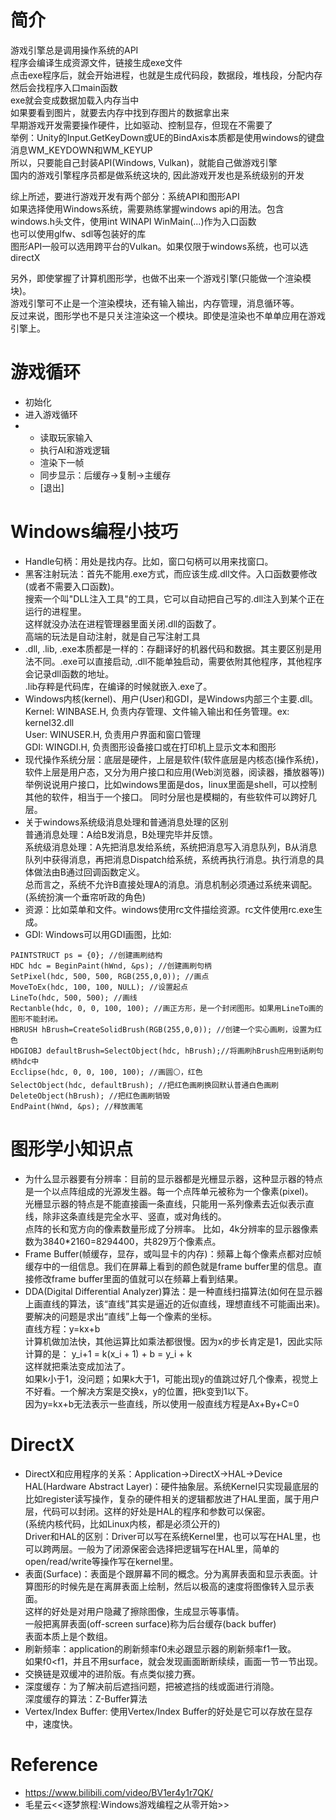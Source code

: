 # 简介
游戏引擎总是调用操作系统的API  
程序会编译生成资源文件，链接生成exe文件  
点击exe程序后，就会开始进程，也就是生成代码段，数据段，堆栈段，分配内存  
然后会找程序入口main函数  
exe就会变成数据加载入内存当中  
如果要看到图片，就要去内存中找到存图片的数据拿出来  
早期游戏开发需要操作硬件，比如驱动、控制显存，但现在不需要了  
举例：Unity的Input.GetKeyDown或UE的BindAxis本质都是使用windows的键盘消息WM_KEYDOWN和WM_KEYUP  
所以，只要能自己封装API(Windows, Vulkan)，就能自己做游戏引擎  
国内的游戏引擎程序员都是做系统这块的, 因此游戏开发也是系统级别的开发  

综上所述，要进行游戏开发有两个部分：系统API和图形API  
如果选择使用Windows系统，需要熟练掌握windows api的用法。包含windows.h头文件，使用int WINAPI WinMain(...)作为入口函数  
也可以使用glfw、sdl等包装好的库  
图形API一般可以选用跨平台的Vulkan。如果仅限于windows系统，也可以选directX  

另外，即使掌握了计算机图形学，也做不出来一个游戏引擎(只能做一个渲染模块)。  
游戏引擎可不止是一个渲染模块，还有输入输出，内存管理，消息循环等。  
反过来说，图形学也不是只关注渲染这一个模块。即使是渲染也不单单应用在游戏引擎上。  

# 游戏循环
- 初始化
- 进入游戏循环
- - 读取玩家输入
  - 执行AI和游戏逻辑
  - 渲染下一帧
  - 同步显示：后缓存->复制->主缓存
  - [退出]


# Windows编程小技巧
- Handle句柄：用处是找内存。比如，窗口句柄可以用来找窗口。    
- 黑客注射玩法：首先不能用.exe方式，而应该生成.dll文件。入口函数要修改(或者不需要入口函数)。  
搜索一个叫"DLL注入工具"的工具，它可以自动把自己写的.dll注入到某个正在运行的进程里。  
这样就没办法在进程管理器里面关闭.dll的函数了。  
高端的玩法是自动注射，就是自己写注射工具  
- .dll, .lib, .exe本质都是一样的：存翻译好的机器代码和数据。其主要区别是用法不同。.exe可以直接启动, .dll不能单独启动，需要依附其他程序，其他程序会记录dll函数的地址。  
.lib存粹是代码库，在编译的时候就嵌入.exe了。  
- Windows内核(kernel)、用户(User)和GDI，是Windows内部三个主要.dll。  
Kernel: WINBASE.H, 负责内存管理、文件输入输出和任务管理。ex: kernel32.dll  
User: WINUSER.H, 负责用户界面和窗口管理  
GDI: WINGDI.H, 负责图形设备接口或在打印机上显示文本和图形  
- 现代操作系统分层：底层是硬件，上层是软件(软件底层是内核态(操作系统)，软件上层是用户态，又分为用户接口和应用(Web浏览器，阅读器，播放器等))  
举例说说用户接口，比如windows里面是dos，linux里面是shell，可以控制其他的软件，相当于一个接口。
同时分层也是模糊的，有些软件可以跨好几层。  
- 关于windows系统级消息处理和普通消息处理的区别  
普通消息处理：A给B发消息，B处理完毕并反馈。  
系统级消息处理：A先把消息发给系统，系统把消息写入消息队列，B从消息队列中获得消息，再把消息Dispatch给系统，系统再执行消息。执行消息的具体做法由B通过回调函数定义。  
总而言之，系统不允许B直接处理A的消息。消息机制必须通过系统来调配。(系统扮演一个垂帘听政的角色)  
- 资源：比如菜单和文件。windows使用rc文件描绘资源。rc文件使用rc.exe生成。  
- GDI: Windows可以用GDI画图，比如:
```
PAINTSTRUCT ps = {0}; //创建画刷结构
HDC hdc = BeginPaint(hWnd, &ps); //创建画刷句柄   
SetPixel(hdc, 500, 500, RGB(255,0,0)); //画点
MoveToEx(hdc, 100, 100, NULL); //设置起点
LineTo(hdc, 500, 500); //画线
Rectanble(hdc, 0, 0, 100, 100); //画正方形，是一个封闭图形。如果用LineTo画的图形不能封闭。
HBRUSH hBrush=CreateSolidBrush(RGB(255,0,0)); //创建一个实心画刷，设置为红色
HDGIOBJ defaultBrush=SelectObject(hdc, hBrush);//将画刷hBrush应用到话刷句柄hdc中
Ecclipse(hdc, 0, 0, 100, 100); //画圆⚪，红色
SelectObject(hdc, defaultBrush); //把红色画刷换回默认普通白色画刷
DeleteObject(hBrush); //把红色画刷销毁
EndPaint(hWnd, &ps); //释放画笔
``` 

# 图形学小知识点
- 为什么显示器要有分辨率：目前的显示器都是光栅显示器，这种显示器的特点是一个以点阵组成的光源发生器。每一个点阵单元被称为一个像素(pixel)。  
光栅显示器的特点是不能直接画一条直线，只能用一系列像素去近似表示直线，除非这条直线是完全水平、竖直，或对角线的。  
点阵的长和宽方向的像素数量形成了分辨率。
比如，4k分辨率的显示器像素数为3840*2160=8294400，共829万个像素点。  
- Frame Buffer(帧缓存，显存，或叫显卡的内存)：频幕上每个像素点都对应帧缓存中的一组信息。我们在屏幕上看到的颜色就是frame buffer里的信息。直接修改frame buffer里面的值就可以在频幕上看到结果。  
- DDA(Digital Differential Analyzer)算法：是一种直线扫描算法(如何在显示器上画直线的算法，该“直线”其实是逼近的近似直线，理想直线不可能画出来)。要解决的问题是求出“直线”上每一个像素的坐标。  
直线方程：y=kx+b  
计算机做加法快，其他运算比如乘法都很慢。因为x的步长肯定是1，因此实际计算的是：
y_i+1 = k(x_i + 1) + b = y_i + k  
这样就把乘法变成加法了。  
如果k小于1，没问题；如果k大于1，可能出现y的值跳过好几个像素，视觉上不好看。一个解决方案是交换x，y的位置，把k变到1以下。  
因为y=kx+b无法表示一些直线，所以使用一般直线方程是Ax+By+C=0  

# DirectX
- DirectX和应用程序的关系：Application->DirectX->HAL->Device  
HAL(Hardware Abstract Layer)：硬件抽象层。系统Kernel只实现最底层的比如register读写操作，复杂的硬件相关的逻辑都放进了HAL里面，属于用户层，代码可以封闭。这样的好处是HAL的程序和参数可以保密。  
(系统内核代码，比如Linux内核，都是必须公开的)   
Driver和HAL的区别：Driver可以写在系统Kernel里，也可以写在HAL里，也可以跨两层。一般为了闭源保密会选择把逻辑写在HAL里，简单的open/read/write等操作写在kernel里。    
- 表面(Surface)：表面是个跟屏幕不同的概念。分为离屏表面和显示表面。计算图形的时候先是在离屏表面上绘制，然后以极高的速度将图像转入显示表面。  
这样的好处是对用户隐藏了擦除图像，生成显示等事情。  
一般把离屏表面(off-screen surface)称为后台缓存(back buffer)   
表面本质上是个数组。  
- 刷新频率：application的刷新频率f0未必跟显示器的刷新频率f1一致。  
如果f0<f1，并且不用surface，就会发现画面断断续续，画面一节一节出现。  
- 交换链是双缓冲的进阶版。有点类似接力赛。  
- 深度缓存：为了解决前后遮挡问题，把被遮挡的线或面进行消隐。  
深度缓存的算法：Z-Buffer算法  
- Vertex/Index Buffer: 使用Vertex/Index Buffer的好处是它可以存放在显存中，速度快。  
  

# Reference
- https://www.bilibili.com/video/BV1er4y1r7QK/  
- 毛星云<<逐梦旅程:Windows游戏编程之从零开始>>  
